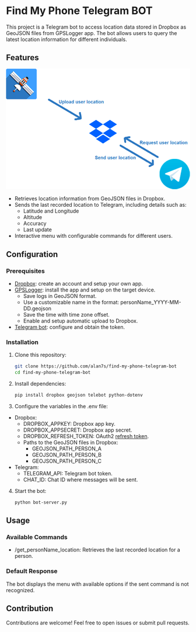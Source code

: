 # Find My Phone Telegram BOT
This project is a Telegram bot to access location data stored in Dropbox as GeoJSON files from GPSLogger app. The bot allows users to query the latest location information for different individuals.

## Features
![bot-server.py flowchart](find-my-phone-telegram-bot.png)
- Retrieves location information from GeoJSON files in Dropbox.
- Sends the last recorded location to Telegram, including details such as:
  - Latitude and Longitude
  - Altitude
  - Accuracy
  - Last update
- Interactive menu with configurable commands for different users.

## Configuration

### Prerequisites

- [Dropbox](https://www.dropbox.com/developers/reference/getting-started#app%20console): create an account and setup your own app.
- [GPSLogger](https://github.com/mendhak/gpslogger/releases): install the app and setup on the target device.
  - Save logs in GeoJSON format.
  - Use a customizable name in the format: personName_YYYY-MM-DD.geojson
  - Save the time with time zone offset.
  - Enable and setup automatic upload to Dropbox.
- [Telegram bot](https://core.telegram.org/bots/tutorial#obtain-your-bot-token): configure and obtain the token.

### Installation

1. Clone this repository:
   ```bash
   git clone https://github.com/alan7s/find-my-phone-telegram-bot
   cd find-my-phone-telegram-bot

2. Install dependencies:
   ```bash
   pip install dropbox geojson telebot python-dotenv

3. Configure the variables in the .env file:
- Dropbox:
  - DROPBOX_APPKEY: Dropbox app key.
  - DROPBOX_APPSECRET: Dropbox app secret.
  - DROPBOX_REFRESH_TOKEN: OAuth2 [refresh token](https://www.limontec.com/2024/08/dropbox-como-obter-refresh-token.html).
  - Paths to the GeoJSON files in Dropbox:
    - GEOJSON_PATH_PERSON_A
    - GEOJSON_PATH_PERSON_B
    - GEOJSON_PATH_PERSON_C
- Telegram:
  - TELEGRAM_API: Telegram bot token.
  - CHAT_ID: Chat ID where messages will be sent.

4. Start the bot:
   ```bash
   python bot-server.py

## Usage

### Available Commands
  - /get_personName_location: Retrieves the last recorded location for a person.

### Default Response
The bot displays the menu with available options if the sent command is not recognized.

## Contribution
Contributions are welcome! Feel free to open issues or submit pull requests.
